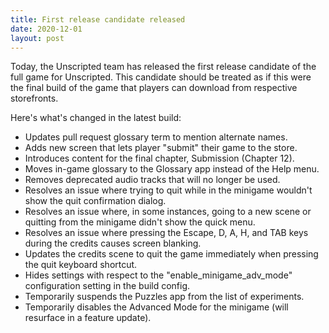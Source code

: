 ```yaml
---
title: First release candidate released
date: 2020-12-01
layout: post
---
```


Today, the Unscripted team has released the first release candidate of the full game for Unscripted. This candidate should be treated as if this were the final build of the game that players can download from respective storefronts.

Here's what's changed in the latest build:

- Updates pull request glossary term to mention alternate names.
- Adds new screen that lets player "submit" their game to the store.
- Introduces content for the final chapter, Submission (Chapter 12).
- Moves in-game glossary to the Glossary app instead of the Help menu.
- Removes deprecated audio tracks that will no longer be used.
- Resolves an issue where trying to quit while in the minigame wouldn't show the quit confirmation dialog.
- Resolves an issue where, in some instances, going to a new scene or quitting from the minigame didn't show the quick menu.
- Resolves an issue where pressing the Escape, D, A, H, and TAB keys during the credits causes screen blanking.
- Updates the credits scene to quit the game immediately when pressing the quit keyboard shortcut.
- Hides settings with respect to the "enable_minigame_adv_mode" configuration setting in the build config.
- Temporarily suspends the Puzzles app from the list of experiments.
- Temporarily disables the Advanced Mode for the minigame (will resurface in a feature update).
